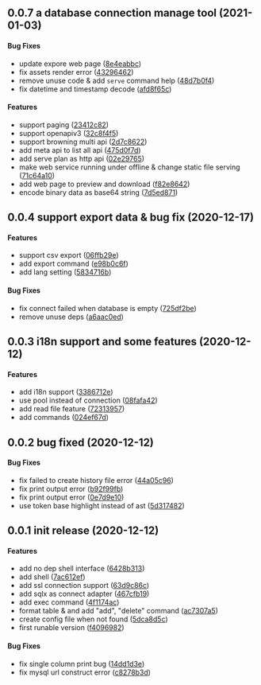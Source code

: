 <a name="0.0.7"></a>
## 0.0.7 a database connection manage tool (2021-01-03)


#### Bug Fixes

*   update expore web page ([8e4eabbc](https://github.com/PrivateRookie/dcli/commit/8e4eabbc9ec43356c1a4f299f43a6b3b68bfb1a3))
*   fix assets render error ([43296462](https://github.com/PrivateRookie/dcli/commit/432964629212806469dbe613de70dd92a950ae8c))
*   remove unuse code & add `serve` command help ([48d7b0f4](https://github.com/PrivateRookie/dcli/commit/48d7b0f48e196bc0fdb129ed91fd60944c6150b7))
*   fix datetime and timestamp decode ([afd8f65c](https://github.com/PrivateRookie/dcli/commit/afd8f65c039bbd9f24a2f900165771cd3dbf9826))

#### Features

*   support paging ([23412c82](https://github.com/PrivateRookie/dcli/commit/23412c829c2d65585fc1f4c5a20908d157ddf0f3))
*   support openapiv3 ([32c8f4f5](https://github.com/PrivateRookie/dcli/commit/32c8f4f5fc951f40e0a06a5950e9a412303e8bab))
*   support browning multi api ([2d7c8622](https://github.com/PrivateRookie/dcli/commit/2d7c8622d6471c62d090cc2818c91c66d7f30d60))
*   add meta api to list all api ([475d0f7d](https://github.com/PrivateRookie/dcli/commit/475d0f7d26148d72ea9fa8103dcec0f7fcf6174f))
*   add serve plan as http api ([02e29765](https://github.com/PrivateRookie/dcli/commit/02e29765dc7105adbb2b0079e009757712e22196))
*   make web service running under offline & change static file serving ([71c64a10](https://github.com/PrivateRookie/dcli/commit/71c64a1021acb62a53181c87408334aeccc9543e))
*   add web page to preview and download ([f82e8642](https://github.com/PrivateRookie/dcli/commit/f82e8642c406113c4c5c5ae6ffd3b6fec9471a7b))
*   encode binary data as base64 string ([7d5ed871](https://github.com/PrivateRookie/dcli/commit/7d5ed8715438728f3013c42c7513a04c72dfc952))



<a name="0.0.4"></a>
## 0.0.4 support export data & bug fix (2020-12-17)


#### Features

*   support csv export ([06ffb29e](https://github.com/PrivateRookie/dcli/commit/06ffb29ed40395bb56e92408fa671eba5ae11cbe))
*   add export command ([e98b0c6f](https://github.com/PrivateRookie/dcli/commit/e98b0c6fa39dace54c9d746706b19e778676cb58))
*   add lang setting ([5834716b](https://github.com/PrivateRookie/dcli/commit/5834716b326931cca8c15d805c0be42149500712))

#### Bug Fixes

*   fix connect failed when database is empty ([725df2be](https://github.com/PrivateRookie/dcli/commit/725df2be3e75b5f1bb6cf6f456d54ff9af24af6f))
*   remove unuse deps ([a6aac0ed](https://github.com/PrivateRookie/dcli/commit/a6aac0edd5b9b85516ce717f961816c381def653))



<a name="0.0.3"></a>
## 0.0.3 i18n support and some features (2020-12-12)


#### Features

*   add i18n support ([3386712e](https://github.com/PrivateRookie/dcli/commit/3386712e7d8d087e66112584d67528bbeb11a20f))
*   use pool instead of connection ([08fafa42](https://github.com/PrivateRookie/dcli/commit/08fafa428bf3e371c657c9c3dc2977822461a6c5))
*   add read file feature ([72313957](https://github.com/PrivateRookie/dcli/commit/7231395787f5142551bd2d2ac04d51eb07905e28))
*   add commands ([024ef67d](https://github.com/PrivateRookie/dcli/commit/024ef67df4bdbc1b60b3ea121a83d99108af1ea4))



<a name="0.0.2"></a>
## 0.0.2 bug fixed (2020-12-12)


#### Bug Fixes

*   fix failed to create history file error ([44a05c96](https://github.com/PrivateRookie/dcli/commit/44a05c967525de2f820f6e00ac4eca3b0b7503db))
*   fix print output error ([b92f99fb](https://github.com/PrivateRookie/dcli/commit/b92f99fb40859ed3a43e6778ca9b5a7e17518aec))
*   fix print output error ([0e7d9e10](https://github.com/PrivateRookie/dcli/commit/0e7d9e1006855204c561e5eaeb4696cb0b7c057a))
*   use token base highlight instead of ast ([5d317482](https://github.com/PrivateRookie/dcli/commit/5d317482aa1578a5e6950cd07a439fb9e3e4058d))



<a name="0.0.1"></a>
## 0.0.1 init release (2020-12-12)


#### Features

*   add no dep shell interface ([6428b313](https://github.com/PrivateRookie/dcli/commit/6428b313130e4c0f77ee63a9427de3be33f1f1ab))
*   add shell ([7ac612ef](https://github.com/PrivateRookie/dcli/commit/7ac612ef2632f8e17dbc85503428142862868d4b))
*   add ssl connection support ([63d9c86c](https://github.com/PrivateRookie/dcli/commit/63d9c86c88122abd47c9122d8c12eaceb650fd6c))
*   add sqlx as connect adapter ([467cfb19](https://github.com/PrivateRookie/dcli/commit/467cfb19f9bb7b74d7d2d948e318dd9b60eddf36))
*   add exec command ([4f1174ac](https://github.com/PrivateRookie/dcli/commit/4f1174acdba7681c8eadc4d22cc83ec1bb15ed69))
*   format table & and add "add", "delete" command ([ac7307a5](https://github.com/PrivateRookie/dcli/commit/ac7307a57b2c4ac570f7ce69613fc784898300a1))
*   create config file when not found ([5dca8d5c](https://github.com/PrivateRookie/dcli/commit/5dca8d5c3c499727909605f053cb44fff7a74d19))
*   first runable version ([f4096982](https://github.com/PrivateRookie/dcli/commit/f4096982ee1908d941ea42873ba0ddfb83a37d28))

#### Bug Fixes

*   fix single column print bug ([14dd1d3e](https://github.com/PrivateRookie/dcli/commit/14dd1d3e89bdf26c4608b358e465691ff4b1226b))
*   fix mysql url construct error ([c8278b3d](https://github.com/PrivateRookie/dcli/commit/c8278b3d9cb1654d34f584af85b90d2106b510b6))



